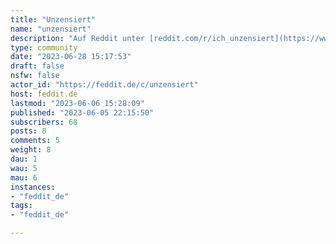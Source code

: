 ```yaml
---
title: "Unzensiert" 
name: "unzensiert"
description: "Auf Reddit unter [reddit.com/r/ich_unzensiert](https://www.reddit.com/r/ich_unzensiert) zu finden. Auf Feddit als !unzensiert."
type: community
date: "2023-06-28 15:17:53"
draft: false
nsfw: false
actor_id: "https://feddit.de/c/unzensiert"
host: feddit.de
lastmod: "2023-06-06 15:28:09"
published: "2023-06-05 22:15:50"
subscribers: 68
posts: 8
comments: 5
weight: 8
dau: 1
wau: 5
mau: 6
instances:
- "feddit_de"
tags: 
- "feddit_de"

---
```

